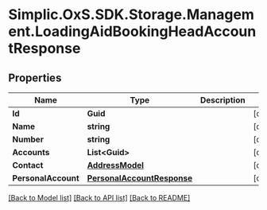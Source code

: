 # Simplic.OxS.SDK.Storage.Management.LoadingAidBookingHeadAccountResponse

## Properties

Name | Type | Description | Notes
------------ | ------------- | ------------- | -------------
**Id** | **Guid** |  | [optional] 
**Name** | **string** |  | [optional] 
**Number** | **string** |  | [optional] 
**Accounts** | **List&lt;Guid&gt;** |  | [optional] 
**Contact** | [**AddressModel**](AddressModel.md) |  | [optional] 
**PersonalAccount** | [**PersonalAccountResponse**](PersonalAccountResponse.md) |  | [optional] 

[[Back to Model list]](../README.md#documentation-for-models) [[Back to API list]](../README.md#documentation-for-api-endpoints) [[Back to README]](../README.md)

